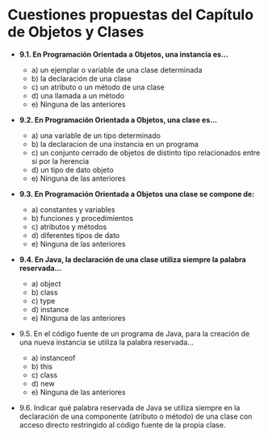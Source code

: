 # Cuestiones propuestas del Capítulo de Objetos y Clases

- **9.1. En Programación Orientada a Objetos, una instancia es...**
    -  a) un ejemplar o variable de una clase determinada
    -  b) la declaración de una clase
    -  c) un atributo o un método de una clase
    -  d) una llamada a un método
    -  e) Ninguna de las anteriores

- **9.2. En Programación Orientada a Objetos, una clase es...**
    - a) una variable de un tipo determinado
    - b) la declaracion de una instancia en un programa
    - c) un conjunto cerrado de objetos de distinto tipo relacionados entre sí por la herencia
    - d) un tipo de dato objeto
    - e) Ninguna de las anteriores

- **9.3. En Programación Orientada a Objetos una clase se compone de:**
    - a) constantes y variables
    - b) funciones y procedimientos
    - c) atributos y métodos
    - d) diferentes tipos de dato
    - e) Ninguna de las anteriores

- **9.4. En Java, la declaración de una clase utiliza siempre la palabra reservada...**
    - a) object
    - b) class
    - c) type
    - d) instance
    - e) Ninguna de las anteriores

- 9.5. En el código fuente de un programa de Java, para la creación de una nueva instancia se utiliza la palabra reservada...
    - a) instanceof
    - b) this
    - c) class
    - d) new
    - e) Ninguna de las anteriores

- 9.6. Indicar qué palabra reservada de Java se utiliza siempre en la declaración de una componente (atributo o método) de una clase con acceso directo restringido al código fuente de la propia clase.
